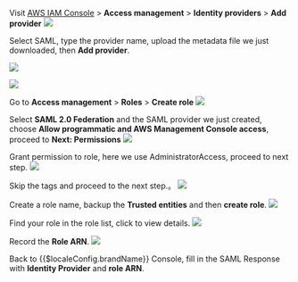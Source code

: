<IntegrationDetailCard title="Create Identity Provider in AWS">

Visit [AWS IAM Console](https://console.aws.amazon.com/iam/home#/home) > **Access management** > **Identity providers** > **Add provider**
![](~@imagesZhCn/integration/aws/2-1.png)

Select SAML, type the provider name, upload the metadata file we just downloaded, then **Add provider**.

![](~@imagesZhCn/integration/aws/2-2.png)

![](~@imagesZhCn/integration/aws/2-3.png)

</IntegrationDetailCard>

<IntegrationDetailCard title="Create Role in AWS">

Go to **Access management** > **Roles** > **Create role**
![](~@imagesZhCn/integration/aws/2-4.png)

Select **SAML 2.0 Federation** and the SAML provider we just created, choose **Allow programmatic and AWS Management Console access**, proceed to **Next: Permissions**
![](~@imagesZhCn/integration/aws/2-5.png)

Grant permission to role, here we use AdministratorAccess, proceed to next step.
![](~@imagesZhCn/integration/aws/2-6.png)

Skip the tags and proceed to the next step.。
![](~@imagesZhCn/integration/aws/2-7.png)

Create a role name, backup the **Trusted entities** and then **create role**.
![](~@imagesZhCn/integration/aws/2-8.png)

Find your role in the role list, click to view details.
![](~@imagesZhCn/integration/aws/2-9.png)

Record the **Role ARN**.
![](~@imagesZhCn/integration/aws/2-10.png)

Back to {{$localeConfig.brandName}} Console, fill in the SAML Response with **Identity Provider** and **role ARN**.

</IntegrationDetailCard>